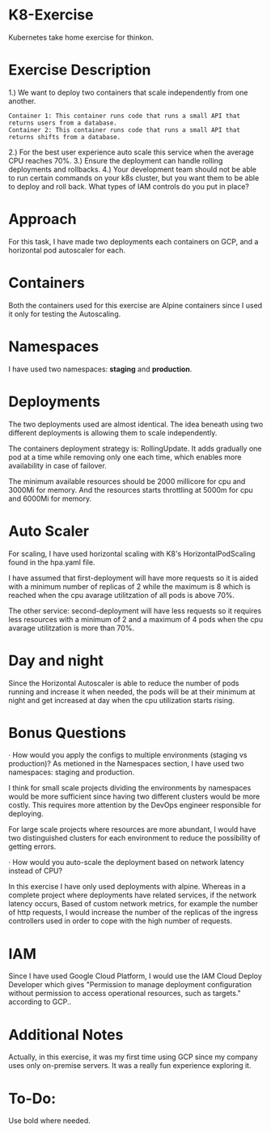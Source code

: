 # K8-Exercise
Kubernetes take home exercise for thinkon.

# Exercise Description
1.) We want to deploy two containers that scale independently from one another.

    Container 1: This container runs code that runs a small API that returns users from a database.
    Container 2: This container runs code that runs a small API that returns shifts from a database.

2.) For the best user experience auto scale this service when the average CPU reaches 70%.
3.) Ensure the deployment can handle rolling deployments and rollbacks.
4.) Your development team should not be able to run certain commands on your k8s cluster, but you want them to be able to deploy and roll back. What types of IAM controls do you put in place?


# Approach
For this task, I have made two deployments each containers on GCP, and a horizontal pod autoscaler for each.


# Containers
Both the containers used for this exercise are Alpine containers since I used it only for testing the Autoscaling.

# Namespaces
I have used two namespaces: **staging** and **production**.


# Deployments
The two deployments used are almost identical. The idea beneath using two different deployments is allowing them to scale independently.

The containers deployment strategy is: RollingUpdate. It adds gradually one pod at a time while removing only one each time, which enables more availability in case of failover.

The minimum available resources should be 2000 millicore for cpu and 3000Mi for memory. And the resources starts throttling at 5000m for cpu and 6000Mi for memory.


# Auto Scaler
For scaling, I have used horizontal scaling with K8's HorizontalPodScaling found in the hpa.yaml file.

I have assumed that first-deployment will have more requests so it is aided with a minimum number of replicas of 2 while the maximum is 8 which is reached when the cpu avarage utilitzation of all pods is above 70%. 

The other service: second-deployment will have less requests so it requires less resources with a minimum of 2 and a maximum of 4 pods when the cpu avarage utilitzation is more than 70%.

# Day and night
Since the Horizontal Autoscaler is able to reduce the number of pods running and increase it when needed, the pods will be at their minimum at night and get increased at day when the cpu utilization starts rising.

# Bonus Questions
·    How would you apply the configs to multiple environments (staging vs production)?
As metioned in the Namespaces section, I have used two namespaces: staging and production.

I think for small scale projects dividing the environments by namespaces would be more sufficient since having two different clusters would be more costly. This requires more attention by the DevOps engineer responsible for deploying.

For large scale projects where resources are more abundant, I would have two distinguished clusters for each environment to reduce the possibility of getting errors. 

·    How would you auto-scale the deployment based on network latency instead of CPU?

In this exercise I have only used deployments with alpine. Whereas in a complete project where deployments have related services, if the network latency occurs, Based of custom network metrics, for example the number of http requests, I would increase the number of the replicas of the ingress controllers used in order to cope with the high number of requests. 

# IAM
Since I have used Google Cloud Platform, I would use the IAM Cloud Deploy Developer which gives "Permission to manage deployment configuration without permission to access operational resources, such as targets." according to GCP..


# Additional Notes
Actually, in this exercise, it was my first time using GCP since my company uses only on-premise servers. It was a really fun experience exploring it.

# To-Do:
Use bold where needed.

